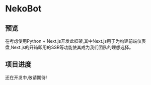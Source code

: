 # NekoBot

## 预览

在考虑使用Python + Next.js开发此框架,其中Next.js用于为构建前端仪表盘,Next.js的开箱即用的SSR等功能使其成为我们团队的理想选择。

## 项目进度

还在开发中,敬请期待!